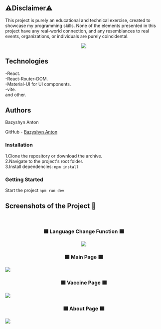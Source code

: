 <h2>⚠️Disclaimer⚠️</h2>

  <p>This project is purely an educational and technical exercise, created to showcase my programming skills. None of the elements presented in this project have any real-world connection, and any resemblances to real events, organizations, or individuals are purely coincidental.</p>
<div align='center'><img src='https://github.com/BazyshynAnton/Umbrella.corp/assets/120124298/99c2b3b5-2fdb-404c-b683-7be8639a9d73'/></div>

<h2>Technologies</h2>
-React. <br/>
-React-Router-DOM. <br/>
-Material-UI for UI components. <br/>
-vite. <br/>
and other.  


<h2>Authors</h2>
<p>Bazyshyn Anton</p>
<p>GitHub - <a href='https://github.com/BazyshynAnton'>Bazyshyn Anton</a></p> 

<h3>Installation</h3>  

1.Clone the repository or download the archive.  
2.Navigate to the project's root folder.  
3.Install dependencies: `npm install`  


<h3>Getting Started</h3>  

Start the project `npm run dev`  

<h2>Screenshots of the Project 📸</h2>
<br/>
<h3 align='center'>🟦 Language Change Function 🟦</h3>
<div align='center'><img src='https://github.com/BazyshynAnton/Umbrella.corp/assets/120124298/1a267a56-6150-4604-afe3-a0d5dfc67e74' /></div>

<h3 align='center'>🟦 Main Page 🟦</h3>
<img src='https://github.com/BazyshynAnton/Umbrella.corp/assets/120124298/89653cd7-4b14-4be9-a38f-f14c04e50e1c' />

<h3 align='center'>🟦 Vaccine Page 🟦</h3>
<img src='https://github.com/BazyshynAnton/Umbrella.corp/assets/120124298/278fc26c-6aef-42af-841e-865119e848d0' />

<h3 align='center'>🟦 About Page 🟦</h3>
<img src='https://github.com/BazyshynAnton/Umbrella.corp/assets/120124298/a838cd64-5adf-4add-b5ec-a6037cea0d3f' />
